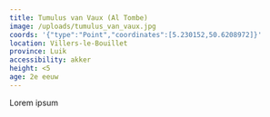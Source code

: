 ```yaml
---
title: Tumulus van Vaux (Al Tombe)
image: /uploads/tumulus_van_vaux.jpg
coords: '{"type":"Point","coordinates":[5.230152,50.6208972]}'
location: Villers-le-Bouillet
province: Luik
accessibility: akker
height: <5
age: 2e eeuw
---
```

Lorem ipsum
